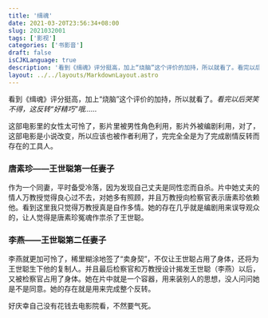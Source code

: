 ```yaml
---
title: '缉魂'
date: 2021-03-20T23:56:34+08:00
slug: 2021032001
tags: ['影视']
categories: ['书影音']
draft: false
isCJKLanguage: true
description: '看到《缉魂》评分挺高，加上“烧脑”这个评价的加持，所以就看了。看完以后哭笑不得，这反转“好精巧”哦……这部电影里的女性太可怜了，影片里被男性角色利用，影片外被编剧利用，对了，这部电影是小说改变，所以应该也被作者利用了，完完全全是为了完成剧情反转而存在的工具人。'
layout: ../../layouts/MarkdownLayout.astro
---
```


看到《缉魂》评分挺高，加上“烧脑”这个评价的加持，所以就看了。*看完以后哭笑不得，这反转“好精巧”哦……*

这部电影里的女性太可怜了，影片里被男性角色利用，影片外被编剧利用，对了，这部电影是小说改变，所以应该也被作者利用了，完完全全是为了完成剧情反转而存在的工具人。

### 唐素珍——王世聪第一任妻子

作为一个同妻，平时备受冷落，因为发现自己丈夫是同性恋而自杀。片中她丈夫的情人万教授觉得良心过不去，对她多有照顾，并且万教授向检察官表示唐素珍依赖他。看到这里我只觉得万教授真是自作多情。她的存在几乎就是编剧用来误导观众的，让人觉得是唐素珍冤魂作祟杀了王世聪。

### 李燕——王世聪第二任妻子

李燕就更加可怜了，稀里糊涂地签了“卖身契”，不仅让王世聪占用了身体，还将为王世聪生下他的复制人。并且最后检察官和万教授设计揭发王世聪（李燕）以后，又被检察官占用了身体。她在片中就是一个容器，用来装别人的思想，没人问问她是不是同意。她的存在就是用来完成整个反转。

好庆幸自己没有花钱去电影院看，不然要气死。
